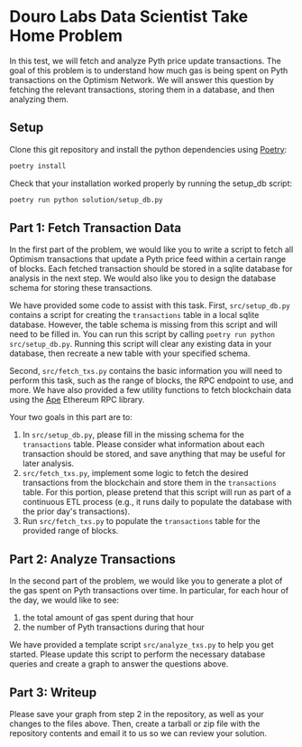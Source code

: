 # Douro Labs Data Scientist Take Home Problem

In this test, we will fetch and analyze Pyth price update transactions.
The goal of this problem is to understand how much gas is being spent on Pyth transactions on the Optimism Network.
We will answer this question by fetching the relevant transactions, storing them in a database, and then analyzing them.

## Setup

Clone this git repository and install the python dependencies using [Poetry](TODO):

```bash
poetry install
```

Check that your installation worked properly by running the setup_db script:

```bash
poetry run python solution/setup_db.py
```

## Part 1: Fetch Transaction Data

In the first part of the problem, we would like you to write a script to fetch all Optimism transactions that update a Pyth price feed within a certain range of blocks.
Each fetched transaction should be stored in a sqlite database for analysis in the next step.
We would also like you to design the database schema for storing these transactions.

We have provided some code to assist with this task.
First, `src/setup_db.py` contains a script for creating the `transactions` table in a local sqlite database.
However, the table schema is missing from this script and will need to be filled in.
You can run this script by calling `poetry run python src/setup_db.py`.
Running this script will clear any existing data in your database, then recreate a new table with your specified schema.

Second, `src/fetch_txs.py` contains the basic information you will need to perform this task, such as the range of blocks, the RPC endpoint to use, and more.
We have also provided a few utility functions to fetch blockchain data using the [Ape](https://docs.apeworx.io/ape/stable/index.html) Ethereum RPC library. 

Your two goals in this part are to:
1. In `src/setup_db.py`, please fill in the missing schema for the `transactions` table.
   Please consider what information about each transaction should be stored, and save anything that may be useful for later analysis.  
2. `src/fetch_txs.py`, implement some logic to fetch the desired transactions from the blockchain and store them in the `transactions` table.
   For this portion, please pretend that this script will run as part of a continuous ETL process (e.g., it runs daily to populate the database
   with the prior day's transactions).
3. Run `src/fetch_txs.py` to populate the `transactions` table for the provided range of blocks.

## Part 2: Analyze Transactions

In the second part of the problem, we would like you to generate a plot of the gas spent on Pyth transactions over time.
In particular, for each hour of the day, we would like to see:
1. the total amount of gas spent during that hour
2. the number of Pyth transactions during that hour

We have provided a template script `src/analyze_txs.py` to help you get started.
Please update this script to perform the necessary database queries and create a graph to answer the questions above.

## Part 3: Writeup

Please save your graph from step 2 in the repository, as well as your changes to the files above.
Then, create a tarball or zip file with the repository contents and email it to us so we can review your solution.
